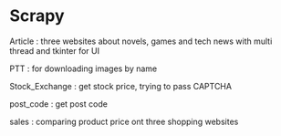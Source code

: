 # Scrapy

Article : three websites about novels, games and tech news with multi thread and tkinter for UI

PTT : for downloading images by name

Stock_Exchange : get stock price, trying to pass CAPTCHA

post_code : get post code

sales : comparing product price ont three shopping websites
